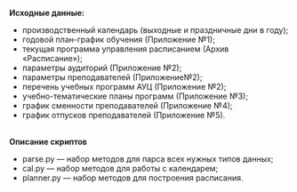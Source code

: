 **Исходные данные:**
-  производственный календарь (выходные и праздничные дни в году);
-  годовой план-график обучения (Приложение №1);
-  текущая программа управления расписанием (Архив «Расписание»);
-  параметры аудиторий (Приложение №2);
-  параметры преподавателей (Приложение№2);
-  перечень учебных программ АУЦ (Приложение №2);
-  учебно-тематические планы программ (Приложение №3);
-  график сменности преподавателей (Приложение №4);
-  график отпусков преподавателей (Приложение №5).
<br><br>

**Описание скриптов**
- parse.py — набор методов для парса всех нужных типов данных;
- cal.py — набор методов для работы с календарем;
- planner.py — набор методов для построения расписания.
